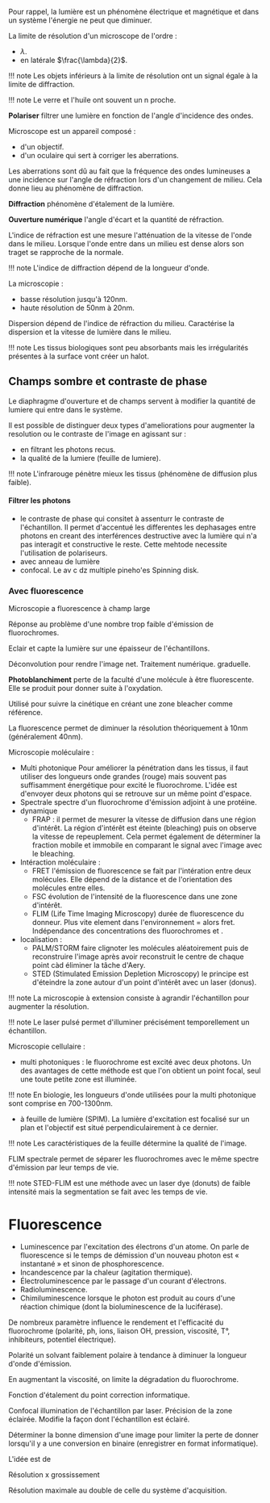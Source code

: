 Pour rappel, la lumière est un phénomène électrique et magnétique et dans un système l'énergie ne peut que diminuer.

La limite de résolution d'un microscope de l'ordre :

- $\lambda$.
- en latérale $\frac{\lambda}{2}$.

!!! note
	Les objets inférieurs à la limite de résolution ont un signal égale à la limite de diffraction.

!!! note
    Le verre et l'huile ont souvent un n proche.

__Polariser__ filtrer une lumière en fonction de l'angle d'incidence des ondes.

Microscope est un appareil composé :

* d'un objectif.
* d'un oculaire qui sert à corriger les aberrations.

Les aberrations sont dû au fait que la fréquence des ondes lumineuses a une incidence sur l'angle de réfraction lors d'un changement de milieu. Cela donne lieu au phénomène de diffraction.

__Diffraction__ phénomène d'étalement de la lumière.

__Ouverture numérique__ l'angle d'écart et la quantité de réfraction.

L'indice de réfraction est une mesure l'atténuation de la vitesse de l'onde dans le milieu. Lorsque l'onde entre dans un  milieu est dense alors son traget se rapproche de la normale.

!!! note
   L'indice de diffraction dépend de la longueur d'onde.

La microscopie :
- basse résolution jusqu'à 120nm.
- haute résolution de 50nm à 20nm.

Dispersion dépend de l'indice de réfraction du milieu. Caractérise la dispersion et la vitesse de lumière dans le milieu.

!!! note
	Les tissus biologiques sont peu absorbants mais les irrégularités présentes à la surface vont créer un halot.
## Champs sombre et contraste de phase

Le diaphragme d'ouverture et de champs servent à modifier la quantité de lumiere qui entre dans le système.



Il est possible de distinguer deux types d'ameliorations pour augmenter la resolution ou le contraste de l'image en agissant sur :

- en filtrant les photons recus.
- la qualité de la lumiere (feuille de lumiere).

!!! note
  L'infrarouge pénètre mieux les tissus (phénomène de diffusion plus faible).

#### Filtrer les photons

- le contraste de phase qui consitet à assenturr le contraste de l'échantillon. Il permet d'accentué les differentes les dephasages entre photons en creant des interférences destructive avec la lumière qui n'a pas interagit et constructive le reste. Cette mehtode necessite l'utilisation de polariseurs. 
- avec anneau de lumière
- confocal. Le av c dz multiple pineho'es Spinning disk.

### Avec fluorescence

Microscopie a fluorescence à champ large

Réponse au problème d'une nombre trop faible d'émission de fluorochromes.

Eclair et capte la lumière sur une épaisseur de l'échantillons.

Déconvolution pour rendre l'image net. Traitement numérique.
graduelle.

__Photoblanchiment__ perte de la faculté d'une molécule à être fluorescente. Elle se produit pour donner suite à l'oxydation.

Utilisé pour suivre la cinétique en créant une zone bleacher comme référence.

La fluorescence permet de diminuer la résolution théoriquement à 10nm (généralement 40nm).

Microscopie moléculaire : 

- Multi photonique Pour améliorer la pénétration dans les tissus, il faut utiliser des longueurs onde grandes (rouge) mais souvent pas suffisamment énergétique pour excité le fluorochrome. L'idée est d'envoyer deux photons qui se retrouve sur un même point d'espace.
- Spectrale spectre d'un fluorochrome d'émission adjoint à une protéine. 
- dynamique
  - FRAP : il permet de mesurer la vitesse de diffusion dans une région d'intérêt. La région d'intérêt est éteinte (bleaching) puis on observe la vitesse de repeuplement. Cela permet également de déterminer la fraction mobile et immobile en comparant le signal avec l'image avec le bleaching.
- Intéraction moléculaire :
  - FRET l'émission de fluorescence se fait par l'intération entre deux molécules. Elle dépend de la distance et de l'orientation des molécules entre elles.
  - FSC évolution de l'intensité de la fluorescence dans une zone d'intérêt.
  - FLIM (Life Time Imaging Microscopy) durée de fluorescence du donneur. Plus vite element dans l'environnement = alors fret. Indépendance des concentrations des fluorochromes et .
- localisation :
  - PALM/STORM faire clignoter les molécules aléatoirement puis de reconstruire l'image après avoir reconstruit le centre de chaque point càd éliminer la tâche d'Aery.  
  - STED (Stimulated Emission Depletion Microscopy) le principe est d'éteindre la zone autour d'un point d'intérêt avec un laser (donus).
 
!!! note
  La microscopie à extension consiste à agrandir l'échantillon pour augmenter la résolution.

!!! note
   Le laser pulsé permet d'illuminer précisément temporellement un échantillon. 

Microscopie cellulaire :

- multi photoniques : le fluorochrome est excité avec deux photons. Un des avantages de cette méthode est que l'on obtient un point focal, seul une toute petite zone est illuminée.

!!! note
  En biologie, les longueurs d'onde utilisées pour la multi photonique sont comprise en 700-1300nm.

- à feuille de lumière (SPIM). La lumière d'excitation est focalisé sur un plan et l'objectif est situé perpendiculairement à ce dernier.

!!! note
  Les caractéristiques de la feuille détermine la qualité de l'image. 

FLIM spectrale permet de séparer les fluorochromes avec le même spectre d'émission par leur temps de vie.

!!! note
	STED-FLIM est une méthode avec un laser dye (donuts) de faible intensité mais la segmentation se fait avec les temps de vie. 
# Fluorescence

* Luminescence par l'excitation des électrons d'un atome. On parle de fluorescence si le temps de démission d'un nouveau photon est « instantané » et sinon de phosphorescence.
* Incandescence par la chaleur (agitation thermique).
* Électroluminescence par le passage d'un courant d'électrons.
* Radioluminescence.
* Chimiluminescence lorsque le photon est produit au cours d'une réaction chimique (dont la bioluminescence de la luciférase).

De nombreux paramètre influence le rendement et l'efficacité du fluorochrome (polarité, ph, ions, liaison OH, pression, viscosité, T°, inhibiteurs, potentiel électrique).

Polarité un solvant faiblement polaire à tendance à diminuer la longueur d'onde d'émission.

En augmentant la viscosité, on limite la dégradation du fluorochrome.

Fonction d'étalement du point correction informatique.

Confocal illumination de l'échantillon par laser. Précision de la zone éclairée. Modifie la façon dont l'échantillon est éclairé.

Déterminer la bonne dimension d'une image pour limiter la perte de donner lorsqu'il y a une conversion en binaire (enregistrer en format informatique).

L'idée est de

Résolution x grossissement

Résolution maximale au double de celle du système d'acquisition.
